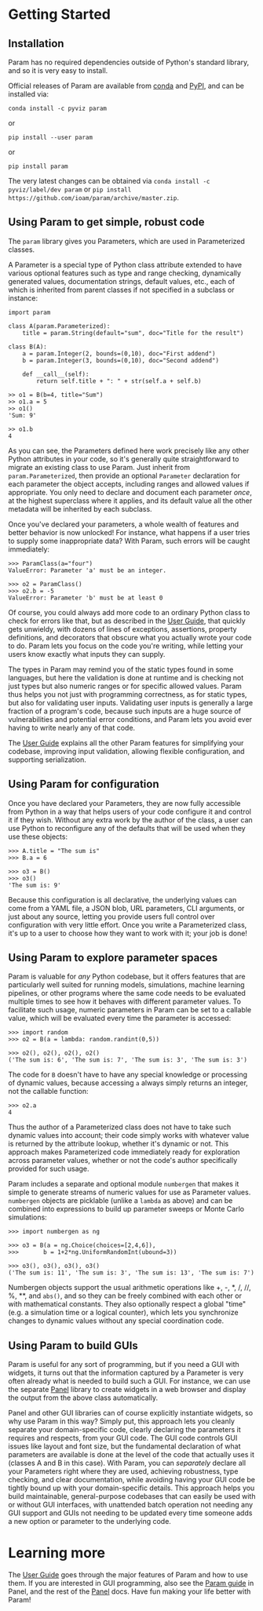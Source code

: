 # Getting Started

## Installation

Param has no required dependencies outside of Python's standard library, and so it is very easy to install.

Official releases of Param are available from [conda](https://anaconda.org/ioam/param) and [PyPI](http://pypi.python.org/pypi/param), and can be installed via:

```
conda install -c pyviz param
```

or

```
pip install --user param
```

or 

```
pip install param
```

The very latest changes can be obtained via `conda install -c pyviz/label/dev param` or `pip install https://github.com/ioam/param/archive/master.zip`.

## Using Param to get simple, robust code

The `param` library gives you Parameters, which are used in Parameterized classes. 

A Parameter is a special type of Python class attribute extended to have various optional features such as type and range checking, dynamically generated values, documentation strings, default values, etc., each of which is inherited from parent classes if not specified in a subclass or instance:

```{code-block} python
import param
        
class A(param.Parameterized):
    title = param.String(default="sum", doc="Title for the result")
    
class B(A):
    a = param.Integer(2, bounds=(0,10), doc="First addend")
    b = param.Integer(3, bounds=(0,10), doc="Second addend")
    
    def __call__(self):
        return self.title + ": " + str(self.a + self.b)
```

```{code-block} python
>> o1 = B(b=4, title="Sum")
>> o1.a = 5
>> o1()
'Sum: 9'
```

```{code-block} python
>> o1.b
4
```

As you can see, the Parameters defined here work precisely like any other Python attributes in your code, so it's generally quite straightforward to migrate an existing class to use Param. Just inherit from `param.Parameterized`, then provide an optional `Parameter` declaration for each parameter the object accepts, including ranges and allowed values if appropriate. You only need to declare and document each parameter _once_, at the highest superclass where it applies, and its default value all the other metadata will be inherited by each subclass.

Once you've declared your parameters, a whole wealth of features and better behavior is now unlocked! For instance, what happens if a user tries to supply some inappropriate data? With Param, such errors will be caught immediately:

```{code-block} python
>>> ParamClass(a="four")
ValueError: Parameter 'a' must be an integer.

>>> o2 = ParamClass()
>>> o2.b = -5
ValueError: Parameter 'b' must be at least 0
```

Of course, you could always add more code to an ordinary Python class to check for errors like that, but as described in the [User Guide](user_guide/Simplifying_Codebases), that quickly gets unwieldy, with dozens of lines of exceptions, assertions, property definitions, and decorators that obscure what you actually wrote your code to do. Param lets you focus on the code you're writing, while letting your users know exactly what inputs they can supply. 

The types in Param may remind you of the static types found in some languages, but here the validation is done at runtime and is checking not just types but also numeric ranges or for specific allowed values. Param thus helps you not just with programming correctness, as for static types, but also for validating user inputs. Validating user inputs is generally a large fraction of a program's code, because such inputs are a huge source of vulnerabilities and potential error conditions, and Param lets you avoid ever having to write nearly any of that code.

The [User Guide](user_guide/index) explains all the other Param features for simplifying your codebase, improving input validation, allowing flexible configuration, and supporting serialization.

## Using Param for configuration

Once you have declared your Parameters, they are now fully accessible from Python in a way that helps users of your code configure it and control it if they wish. Without any extra work by the author of the class, a user can use Python to reconfigure any of the defaults that will be used when they use these objects:

```{code-block} python
>>> A.title = "The sum is"
>>> B.a = 6

>>> o3 = B()
>>> o3()
'The sum is: 9'
```

Because this configuration is all declarative, the underlying values can come from a YAML file, a JSON blob, URL parameters, CLI arguments, or just about any source, letting you provide users full control over configuration with very little effort. Once you write a Parameterized class, it's up to a user to choose how they want to work with it; your job is done!

## Using Param to explore parameter spaces

Param is valuable for _any_ Python codebase, but it offers features that are particularly well suited for running models, simulations, machine learning pipelines, or other programs where the same code needs to be evaluated multiple times to see how it behaves with different parameter values. To facilitate such usage, numeric parameters in Param can be set to a callable value, which will be evaluated every time the parameter is accessed:

```{code-block} python
>>> import random
>>> o2 = B(a = lambda: random.randint(0,5))

>>> o2(), o2(), o2(), o2()
('The sum is: 6', 'The sum is: 7', 'The sum is: 3', 'The sum is: 3')
```

The code for `B` doesn't have to have any special knowledge or processing of dynamic values, because accessing `a` always simply returns an integer, not the callable function:

```{code-block} python
>>> o2.a
4
```

Thus the author of a Parameterized class does not have to take such dynamic values into account; their code simply works with whatever value is returned by the attribute lookup, whether it's dynamic or not. This approach makes Parameterized code immediately ready for exploration across parameter values, whether or not the code's author specifically provided for such usage.

Param includes a separate and optional module `numbergen` that makes it simple to generate streams of numeric values for use as Parameter values. `numbergen` objects are picklable (unlike a `lambda` as above) and can be combined into expressions to build up parameter sweeps or Monte Carlo simulations:

```{code-block} python
>>> import numbergen as ng

>>> o3 = B(a = ng.Choice(choices=[2,4,6]),
>>>       b = 1+2*ng.UniformRandomInt(ubound=3))

>>> o3(), o3(), o3(), o3()
('The sum is: 11', 'The sum is: 3', 'The sum is: 13', 'The sum is: 7')
```

Numbergen objects support the usual arithmetic operations like +, -, *, /, //, %, **, and `abs()`, and so they can be freely combined with each other or with mathematical constants. They also optionally respect a global "time" (e.g. a simulation time or a logical counter), which lets you synchronize changes to dynamic values without any special coordination code.

## Using Param to build GUIs

Param is useful for any sort of programming, but if you need a GUI with widgets, it turns out that the information captured by a Parameter is very often already what is needed to build such a GUI. For instance, we can use the separate [Panel](https://panel.holoviz.org) library to create widgets in a web browser and display the output from the above class automatically.

Panel and other GUI libraries can of course explicitly instantiate widgets, so why use Param in this way? Simply put, this approach lets you cleanly separate your domain-specific code, clearly declaring the parameters it requires and respects, from your GUI code. The GUI code controls GUI issues like layout and font size, but the fundamental declaration of what parameters are available is done at the level of the code that actually uses it (classes A and B in this case). With Param, you can _separately_ declare all your Parameters right where they are used, achieving robustness, type checking, and clear documentation, while avoiding having your GUI code be tightly bound up with your domain-specific details. This approach helps you build maintainable, general-purpose codebases that can easily be used with or without GUI interfaces, with unattended batch operation not needing any GUI support and GUIs not needing to be updated every time someone adds a new option or parameter to the underlying code.

# Learning more

The [User Guide](user_guide/index) goes through the major features of Param and how to use them. If you are interested in GUI programming, also see the [Param guide](https://panel.holoviz.org/user_guide/Param.html) in Panel, and the rest of the [Panel](https://panel.holoviz.org) docs. Have fun making your life better with Param!

